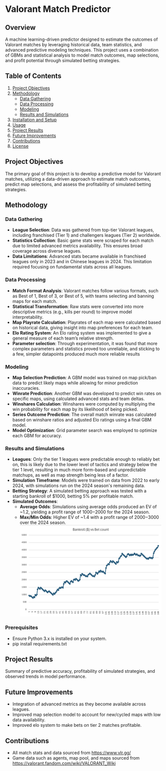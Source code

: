# Valorant Match Predictor

## Overview
A machine learning-driven predictor designed to estimate the outcomes of Valorant matches by leveraging historical data, team statistics, and advanced predictive modeling techniques. This project uses a combination of GBMs and statistical analysis to model match outcomes, map selections, and profit potential through simulated betting strategies.

## Table of Contents
1. [Project Objectives](#project-objectives)
2. [Methodology](#methodology)
   - [Data Gathering](#data-gathering)
   - [Data Processing](#data-processing)
   - [Modeling](#modeling)
   - [Results and Simulations](#results-and-simulations)
3. [Installation and Setup](#installation-and-setup)
4. [Usage](#usage)
5. [Project Results](#project-results)
6. [Future Improvements](#future-improvements)
7. [Contributions](#contributions)
8. [License](#license)

## Project Objectives
The primary goal of this project is to develop a predictive model for Valorant matches, utilizing a data-driven approach to estimate match outcomes, predict map selections, and assess the profitability of simulated betting strategies.

## Methodology

### Data Gathering
- **League Selection**: Data was gathered from top-tier Valorant leagues, including franchised (Tier 1) and challengers leagues (Tier 2) worldwide.
- **Statistics Collection**: Basic game stats were scraped for each match due to limited advanced metrics availability. This ensures broad coverage across diverse leagues.
- **Data Limitations**: Advanced stats became available in franchised leagues only in 2023 and in Chinese leagues in 2024. This limitation required focusing on fundamental stats across all leagues.

### Data Processing
- **Match Format Analysis**: Valorant matches follow various formats, such as Best of 1, Best of 3, or Best of 5, with teams selecting and banning maps for each match.
- **Statistical Transformation**: Raw stats were converted into more descriptive metrics (e.g., kills per round) to improve model interpretability.
- **Map Playrate Calculation**: Playrates of each map were calculated based on historical data, giving insight into map preferences for each team.
- **Elo Rating System**: An Elo rating system was implemented to give a general measure of each team’s relative strength.
- **Parameter selection**: Through experimentation, it was found that more complex parameters and statistics proved too unreliable, and sticking to a few, simpler datapoints produced much more reliable results

### Modeling
- **Map Selection Prediction**: A GBM model was trained on map pick/ban data to predict likely maps while allowing for minor prediction inaccuracies.
- **Winrate Prediction**: Another GBM was developed to predict win rates on specific maps, using calculated advanced stats and team deltas.
- **Winshares Calculation**: Winshares were computed by multiplying the win probability for each map by its likelihood of being picked.
- **Series Outcome Prediction**: The overall match winrate was calculated based on winshare ratios and adjusted Elo ratings using a final GBM model.
- **Model Optimization**: Grid parameter search was employed to optimize each GBM for accuracy.

### Results and Simulations
- **Leagues**: Only the tier 1 leagues were predictable enough to reliably bet on, this is likely due to the lower level of tactics and strategy below the tier 1 level, resulting in much more form-based and unpredictable matchups, as well as map strength being less of a factor.
- **Simulation Timeframe**: Models were trained on data from 2022 to early 2024, with simulations run on the 2024 season's remaining data.
- **Betting Strategy**: A simulated betting approach was tested with a starting bankroll of $1000, betting 5% per profitable match.
- **Simulated Outcomes**:
   - **Average Odds**: Simulations using average odds produced an EV of ~1.2, yielding a profit range of $1000-$2000 for the 2024 season.
   - **Max/Min Odds**: Higher EV of ~1.4 with a profit range of $2000-$3000 over the 2024 season.
   ![Graph of Bankroll vs Bet count](data/images/Bankroll.png)

### Prerequisites
- Ensure Python 3.x is installed on your system.
- pip install requirements.txt

## Project Results
Summary of predictive accuracy, profitability of simulated strategies, and observed trends in model performance.

## Future Improvements
- Integration of advanced metrics as they become available across leagues.
- Improved map selection model to account for new/cycled maps with low data availability.
- Improved elo system to make bets on tier 2 matches profitable.

## Contributions
- All match stats and data sourced from https://www.vlr.gg/
- Game data such as agents, map pool, and maps sourced from https://valorant.fandom.com/wiki/VALORANT_Wiki

